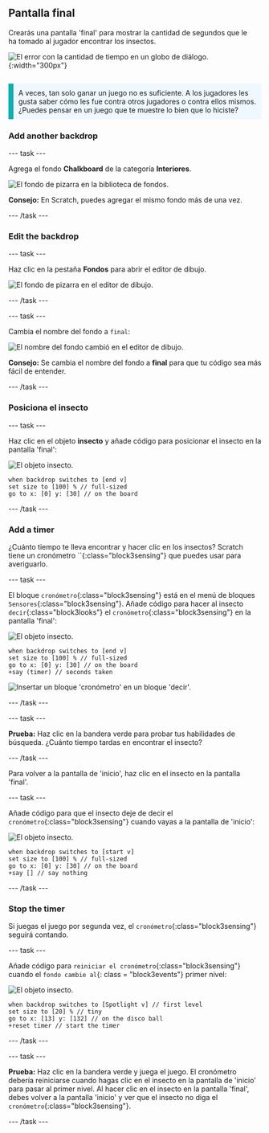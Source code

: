 ## Pantalla final

<div style="display: flex; flex-wrap: wrap">
<div style="flex-basis: 200px; flex-grow: 1; margin-right: 15px;">
Crearás una pantalla 'final' para mostrar la cantidad de segundos que le ha tomado al jugador encontrar los insectos. 
</div>
<div>

![El error con la cantidad de tiempo en un globo de diálogo.](images/end-screen.png){:width="300px"}

</div>
</div>

<p style="border-left: solid; border-width:10px; border-color: #0faeb0; background-color: aliceblue; padding: 10px;">
A veces, tan solo ganar un juego no es suficiente. A los jugadores les gusta saber cómo les fue contra otros jugadores o contra ellos mismos. ¿Puedes pensar en un juego que te muestre lo bien que lo hiciste?</p>

### Add another backdrop

--- task ---

Agrega el fondo **Chalkboard** de la categoría **Interiores**.

![El fondo de pizarra en la biblioteca de fondos.](images/chalkboard.png)

**Consejo:** En Scratch, puedes agregar el mismo fondo más de una vez.

--- /task ---

### Edit the backdrop

--- task ---

Haz clic en la pestaña **Fondos** para abrir el editor de dibujo.

![El fondo de pizarra en el editor de dibujo.](images/chalkboard2-paint.png)

--- /task ---

--- task ---

Cambia el nombre del fondo a `final`:

![El nombre del fondo cambió en el editor de dibujo.](images/end-screen-name.png)

**Consejo:** Se cambia el nombre del fondo a **final** para que tu código sea más fácil de entender.

--- /task ---

### Posiciona el insecto

--- task ---

Haz clic en el objeto **insecto** y añade código para posicionar el insecto en la pantalla 'final':

![El objeto insecto.](images/bug-sprite.png)

```blocks3
when backdrop switches to [end v]
set size to [100] % // full-sized
go to x: [0] y: [30] // on the board
```

--- /task ---

### Add a timer

¿Cuánto tiempo te lleva encontrar y hacer clic en los insectos? Scratch tiene un cronómetro ``{:class="block3sensing"} que puedes usar para averiguarlo.

--- task ---

El bloque `cronómetro`{:class="block3sensing"} está en el menú de bloques `Sensores`{:class="block3sensing"}. Añade código para hacer al insecto `decir`{:class="block3looks"} el `cronómetro`{:class="block3sensing"} en la pantalla 'final':

![El objeto insecto.](images/bug-sprite.png)

```blocks3
when backdrop switches to [end v]
set size to [100] % // full-sized
go to x: [0] y: [30] // on the board
+say (timer) // seconds taken
```

![Insertar un bloque 'cronómetro' en un bloque 'decir'.](images/inserting-blocks.gif)

--- /task ---

--- task ---

**Prueba:** Haz clic en la bandera verde para probar tus habilidades de búsqueda. ¿Cuánto tiempo tardas en encontrar el insecto?

--- /task ---

Para volver a la pantalla de 'inicio', haz clic en el insecto en la pantalla 'final'.

--- task ---

Añade código para que el insecto deje de decir el `cronómetro`{:class="block3sensing"} cuando vayas a la pantalla de 'inicio':

![El objeto insecto.](images/bug-sprite.png)

```blocks3
when backdrop switches to [start v]
set size to [100] % // full-sized
go to x: [0] y: [30] // on the board
+say [] // say nothing
```

--- /task ---

### Stop the timer

Si juegas el juego por segunda vez, el `cronómetro`{:class="block3sensing"} seguirá contando.

--- task ---

Añade código para `reiniciar el cronómetro`{:class="block3sensing"} cuando el `fondo cambie al`{: class = "block3events"} primer nivel:

![El objeto insecto.](images/bug-sprite.png)

```blocks3
when backdrop switches to [Spotlight v] // first level
set size to [20] % // tiny
go to x: [13] y: [132] // on the disco ball
+reset timer // start the timer
```

--- /task ---

--- task ---

**Prueba:** Haz clic en la bandera verde y juega el juego. El cronómetro debería reiniciarse cuando hagas clic en el insecto en la pantalla de 'inicio' para pasar al primer nivel. Al hacer clic en el insecto en la pantalla 'final', debes volver a la pantalla 'inicio' y ver que el insecto no diga el `cronómetro`{:class="block3sensing"}.

--- /task ---


